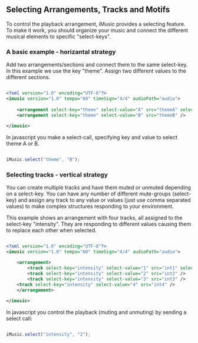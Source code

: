 ## Selecting Arrangements, Tracks and Motifs

To control the playback arrangement, iMusic provides a selecting feature. To make it work, you should organize your music and connect the different musical elements to specific "select-keys".

### A basic example - horizantal strategy
Add two arrangements/sections and connect them to the same select-key. In this example we use the key "theme". Assign two different values to the different sections.

```XML

<?xml version="1.0" encoding="UTF-8"?>
<imusic version="1.0" tempo="60" timeSign="4/4" audioPath="audio">
	
    <arrangement select-key="theme" select-value="A" src="themeA" selected="true" />
    <arrangement select-key="theme" select-value="B" src="themeB" />		
	
</imusic>

```

In javascript you make a select-call, specifying key and value to select theme A or B.

```javascript

iMusic.select("theme", "B");

```


### Selecting tracks - vertical strategy
You can create multiple tracks and have them muted or unmuted depending on a select-key. You can have any number of different mute-groups (select-key) and assign any track to any value or values (just use comma separated values) to make complex structures responding to your environment.

This example shows an arrangement with four tracks, all assigned to the select-key "intensity". They are responding to different values causing them to replace each other when selected.

```XML

<?xml version="1.0" encoding="UTF-8"?>
<imusic version="1.0" tempo="60" timeSign="4/4" audioPath="audio">

    <arrangement>
        <track select-key="intensity" select-value="1" src="int1" selected="true" />
        <track select-key="intensity" select-value="2" src="int2" />
        <track select-key="intensity" select-value="3" src="int3" />
	<track select-key="intensity" select-value="4" src="int4" />	
    </arrangement>
  
</imusic>

```

In javascript you control the playback (muting and unmuting) by sending a select call:

```javascript

iMusic.select("intensity", "2");

```
